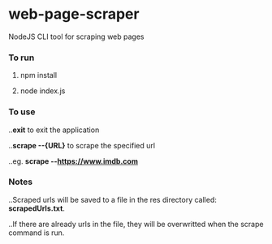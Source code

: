 # web-page-scraper
  NodeJS CLI tool for scraping web pages

### To run

  1. npm install

  2. node index.js

###  To use

..**exit** to exit the application

..**scrape --{URL}** to scrape the specified url

..eg. **scrape --https://www.imdb.com**

### Notes

..Scraped urls will be saved to a file in the res directory called: **scrapedUrls.txt**.

..If there are already urls in the file, they will be overwritted when the scrape command is run.
